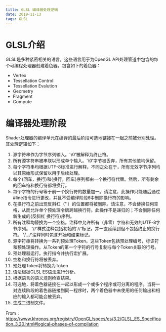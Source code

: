 ```yaml
---
title: GLSL 编译器处理逻辑
date: 2019-11-13
tags: GLSL
---
```

# GLSL介绍
GLSL是多种紧密相关的语言，这些语言用于为OpenGL API处理管道中包含的每个可编程处理器创建着色器。包含如下的着色器：
- Vertex
- Tessellation Control
- Tessellation Evalution
- Geometry
- Fragment
- Compute

# 编译器处理阶段
Shader处理器的编译单元在编译的最后阶段可选地链接在一起之前被分别处理。其处理逻辑如下：

1. 源字符串作为字节序列输入。'\0'被解释为终止符。
2. 所有源字符串被串联以形成单个输入。'\0'字节被丢弃，所有其他值均保留。
3. 每个字符串均根据UTF-8标准进行解释，不同之处在于，所有无效字节序列均以其原始形式保留以用于后续处理。
4. 每个{回车，换行}和{换行，回车}序列都由一个换行符代替。然后，所有剩余的回车符和换行符都将换行。
5. 每个字符的行号等于前一个换行符的数量加一。请注意，此操作只能随后通过#line指令进行更改，并且不受编译阶段6中删除换行符的影响。
6. 在换行符之前出现反斜杠（'\'）的位置都将被删除。请注意，不会替换任何空格，从而允许单个预处理令牌跨越换行符。此操作不是递归的；不会删除任何新生成的{反斜杠 换行符}序列。
7. 所有注释均替换为一个空格。注释中允许所有（非零）字符和无效的UTF-8字节序列。 '//'样式注释包括初始的'//'标记，并一直延续到但不包括终止的换行符。 '/…/'注释同时包含开始和结束标记。
8. 源字符串将转换为一系列预处理Token。这些Token包括预处理编号，标识符和预处理操作。从Token的第一个字符的行号复制与每个Token关联的行号。
9. 预处理器运行。执行指令并执行宏扩展。
10. 空格和换行符将被丢弃。
11. 预处理Token将转换为Token
12. 语法根据GLSL ES语法进行分析。
13. 根据语言的语义规则检查结果。
14. 可选地，将着色器链接在一起以形成一个或多个程序或可分离的程序。当将一对连续阶段的着色器链接到同一程序时，两个着色器中未使用的任何输出和相应的输入都可能会被丢弃。
15. 生成二进制文件。

From：https://www.khronos.org/registry/OpenGL/specs/es/3.2/GLSL_ES_Specification_3.20.html#logical-phases-of-compilation
